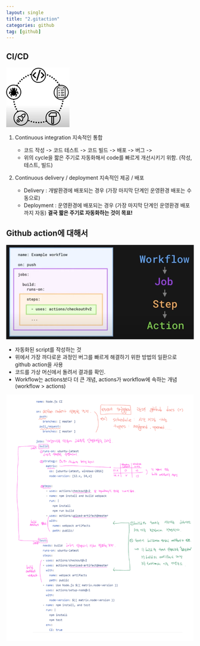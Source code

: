 ```yaml
---
layout: single
title: "2.gitaction"
categories: github
tag: [github]
---
```



## CI/CD

<img  src="/assets/posts/github/1.png" alt=""/>

1. Continuous integration 지속적인 통합 
    - 코드 작성 -> 코드 테스트 -> 코드 빌드 -> 배포 -> 버그 -> 
    - 위의 cycle을 짧은 주기로 자동화해서 code를 빠르게 개선시키기 위함. (작성, 테스트, 빌드)

2. Continuous delivery / deployment 지속적인 제공 / 배포
    - Delivery : 개발환경에 배포되는 경우 (가장 마지막 단계인 운영환경 배포는 수동으로)
    - Deployment : 운영환경에 배포되는 경우 (가장 마지막 단계인 운영환경 배포까지 자동)
            **결국 짧은 주기로 자동화하는 것이 목표!**


## Github action에 대해서

<img  src="/assets/posts/github/2.png" alt=""/>

- 자동화된 script를 작성하는 것
- 위에서 가장 까다로운 과정인 버그를 빠르게 해결하기 위한 방법의 일환으로 github action을 사용
- 코드를 가상 머신에서 돌려서 결과를 확인. 
- Workflow는 actions보다 더 큰 개념, actions가 workflow에 속하는 개념(workflow > actions)


<img  src="/assets/posts/github/3.png" alt=""/>
